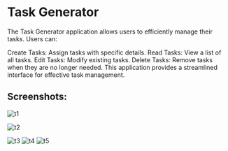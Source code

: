 # Task Generator

The Task Generator application allows users to efficiently manage their tasks. Users can:

Create Tasks: Assign tasks with specific details.
Read Tasks: View a list of all tasks.
Edit Tasks: Modify existing tasks.
Delete Tasks: Remove tasks when they are no longer needed.
This application provides a streamlined interface for effective task management.




## Screenshots:

![t1](https://github.com/Radhan-dev-2023/task_generator/assets/170162265/4c45220a-b559-4861-8d82-e827d49595cf)

![t2](https://github.com/Radhan-dev-2023/task_generator/assets/170162265/065b3532-6bee-47a4-b53f-6ec708ae6f66)

![t3](https://github.com/Radhan-dev-2023/task_generator/assets/170162265/abdf9449-a216-4577-9c82-a1ad4219d724)
![t4](https://github.com/Radhan-dev-2023/task_generator/assets/170162265/19bdf189-9b8a-41f2-af22-021ec616cfbb)
![t5](https://github.com/Radhan-dev-2023/task_generator/assets/170162265/15f12c02-e5b8-459a-8ffd-a38ce79ffea5)


